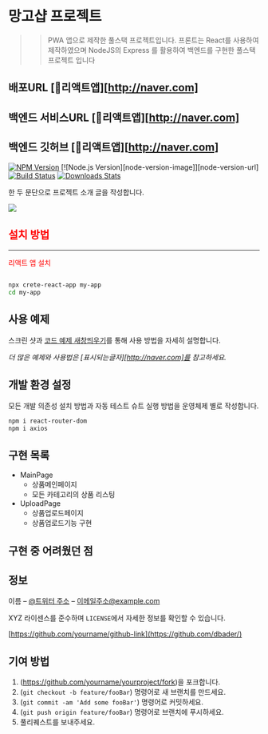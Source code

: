 # 망고샵 프로젝트
>> PWA 앱으로 제작한 풀스택 프로젝트입니다.
>> 프론트는 React를 사용하여 제작하였으며 NodeJS의 Express 를 활용하여 백엔드를 구현한 풀스택 프로젝트 입니다

## 배포URL [🔗리액트앱][http://naver.com]
## 백엔드 서비스URL  [🔗리액트앱][http://naver.com]
## 백엔드 깃허브 [🔗리액트앱][http://naver.com]

[![NPM Version][npm-image]][npm-url]
[![Node.js Version][node-version-image]][node-version-url]
[![Build Status][travis-image]][travis-url]
[![Downloads Stats][npm-downloads]][npm-url]

한 두 문단으로 프로젝트 소개 글을 작성합니다.

![](https://user-images.githubusercontent.com/59301948/228405191-ed95070c-8f59-4b44-aa08-9b54cefce94d.jpg)

## <span style="color:red">설치 방법</span>
<hr/>

 <span style="color:red">리액트 앱 설치</span>

```sh

npx crete-react-app my-app
cd my-app

```


## 사용 예제

스크린 샷과 <a href="http://naver.com" target="blank">코드 예제 새창띄우기</a>를 통해 사용 방법을 자세히 설명합니다.

_더 많은 예제와 사용법은 [표시되는글자][http://naver.com]를 참고하세요._

## 개발 환경 설정

모든 개발 의존성 설치 방법과 자동 테스트 슈트 실행 방법을 운영체제 별로 작성합니다.

```sh
npm i react-router-dom
npm i axios
```

## 구현 목록

* MainPage
    * 상품메인페이지
    * 모든 카테고리의 상품 리스팅
* UploadPage
    * 상품업로드페이지
    * 상품업로드기능 구현


##     

## 구현 중 어려웠던 점






## 정보

이름 – [@트위터 주소](https://twitter.com/dbader_org) – 이메일주소@example.com

XYZ 라이센스를 준수하며 ``LICENSE``에서 자세한 정보를 확인할 수 있습니다.

[https://github.com/yourname/github-link](https://github.com/dbader/)

## 기여 방법

1. (<https://github.com/yourname/yourproject/fork>)을 포크합니다.
2. (`git checkout -b feature/fooBar`) 명령어로 새 브랜치를 만드세요.
3. (`git commit -am 'Add some fooBar'`) 명령어로 커밋하세요.
4. (`git push origin feature/fooBar`) 명령어로 브랜치에 푸시하세요. 
5. 풀리퀘스트를 보내주세요.

<!-- Markdown link & img dfn's -->
[npm-image]: https://img.shields.io/npm/v/datadog-metrics.svg?style=flat-square
[npm-url]: https://npmjs.org/package/datadog-metrics
[npm-downloads]: https://img.shields.io/npm/dm/datadog-metrics.svg?style=flat-square
[travis-image]: https://img.shields.io/travis/dbader/node-datadog-metrics/master.svg?style=flat-square
[travis-url]: https://travis-ci.org/dbader/node-datadog-metrics
[wiki]: https://github.com/yourname/yourproject/wiki
